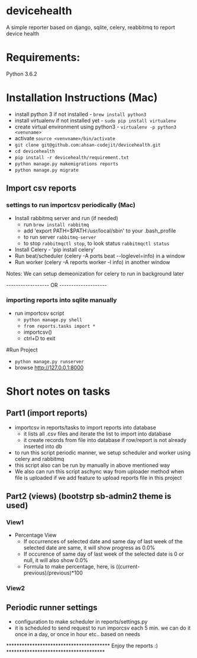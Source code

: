 # devicehealth
A simple reporter based on django, sqlite, celery, reabbitmq to report device health

# Requirements:
Python 3.6.2


# Installation Instructions (Mac)
- install python 3 if not installed - ```brew install python3```
- install virtualenv if not installed yet - ```sudo pip install virtualenv```
- create virtual environment using python3 - ```virtualenv -p python3 <venvname>```
- activate ```source <venvname>/bin/activate```
- ```git clone git@github.com:ahsan-codejit/devicehealth.git```
- ```cd devicehealth```
- ```pip install -r devicehealth/requirement.txt```
- ```python manage.py makemigrations reports```
- ```python manage.py migrate```

## Import csv reports
### settings to run importcsv periodically (Mac)
- Install rabbitmq server and run (if needed)
  - run ```brew install rabbitmq ```
  - add 'export PATH=$PATH:/usr/local/sbin' to your .bash_profile
  - to run server ```rabbitmq-server```
  - to stop ```rabbitmqctl stop```, to look status ```rabbitmqctl status```
- Install Celery - 'pip install celery'
- Run beat/scheduler (celery -A ports beat --loglevel=info) in a window
- Run worker (celery -A reports worker -l info) in another window

Notes: We can setup demeonization for celery to run in background later

------------------ OR --------------------

### importing reports into sqlite manually
- run importcsv script
  - ```python manage.py shell```
  - ```from reports.tasks import *```
  - importcsv()
  - ctrl+D to exit

#Run Project
- ```python manage.py runserver```
- browse http://127.0.0.1:8000

# Short notes on tasks
## Part1 (import reports)
- importcsv in reports/tasks to import reports into database
  - it lists all .csv files and iterate the list to import into database
  - it create records from file into database if row/report is not already inserted into db
- to run this script periodic manner, we setup scheduler and worker using celery and rabbitmq
- this script also can be run by manually in above mentioned way
- We also can run this script aschync way from uploader method when file is uploaded if we add feature to upload reports file in this project

## Part2 (views) (bootstrp sb-admin2 theme is used)
### View1
- Percentage View
  - If occurrences of selected date and same day of last week of the selected date are same, it will show progress as 0.0%
  - If occurence of same day of last week of the selected date is 0 or null, it will also show 0.0%
  - Formula to make percentage, here, is ((current-previous)/previous)*100

### View2

## Periodic runner settings
- configuration to make scheduler in reports/settings.py
- it is scheduled to send request to run imporcsv each 5 min. we can do it once in a day, or once in hour etc.. based on needs

**************************************** Enjoy the reports :) **************************************
